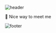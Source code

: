 ![header](https://capsule-render.vercel.app/api?type=Waving&height=100&fontSize=90)



🤞 Nice way to meet me

![footer](https://capsule-render.vercel.app/api?type=Waving&height=100&fontSize=90)
